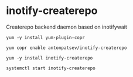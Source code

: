 # inotify-createrepo
Createrepo backend daemon based on inotifywait

```
yum -y install yum-plugin-copr

yum copr enable antonpatsev/inotify-createrepo

yum -y install inotify-createrepo

systemctl start inotify-createrepo
```
